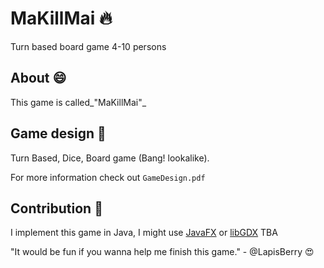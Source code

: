 # MaKillMai 🔥
Turn based board game 4-10 persons

## About 😄
This game is called_"MaKillMai"_

## Game design 📖
Turn Based, Dice, Board game (Bang! lookalike).

For more information check out `GameDesign.pdf`

## Contribution 📝
I implement this game in Java, I might use [JavaFX][JavaFX-url] or [libGDX][libGDX-url] TBA

"It would be fun if you wanna help me finish this game." - @LapisBerry 😍

[JavaFX-url]:https://openjfx.io/
[libGDX-url]:https://libgdx.com/
